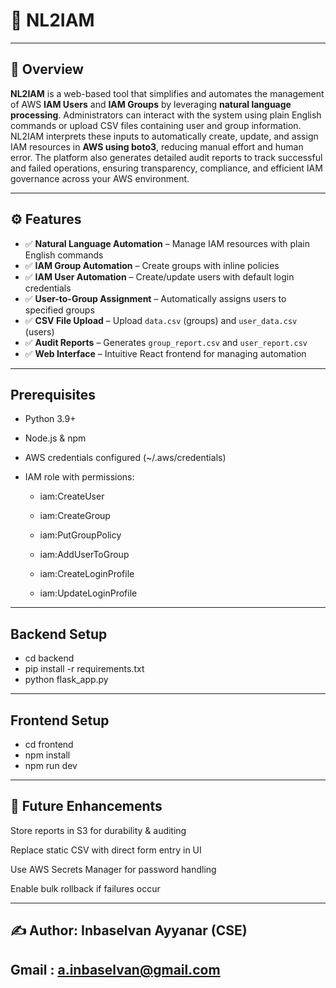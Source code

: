 # 🚀 NL2IAM

---

## 📌 Overview
**NL2IAM** is a web-based tool that simplifies and automates the management of AWS **IAM Users** and **IAM Groups** by leveraging **natural language processing**. Administrators can interact with the system using plain English commands or upload CSV files containing user and group information. NL2IAM interprets these inputs to automatically create, update, and assign IAM resources in **AWS using boto3**, reducing manual effort and human error. The platform also generates detailed audit reports to track successful and failed operations, ensuring transparency, compliance, and efficient IAM governance across your AWS environment.


---

## ⚙️ Features
- ✅ **Natural Language Automation** – Manage IAM resources with plain English commands  
- ✅ **IAM Group Automation** – Create groups with inline policies  
- ✅ **IAM User Automation** – Create/update users with default login credentials  
- ✅ **User-to-Group Assignment** – Automatically assigns users to specified groups  
- ✅ **CSV File Upload** – Upload `data.csv` (groups) and `user_data.csv` (users)  
- ✅ **Audit Reports** – Generates `group_report.csv` and `user_report.csv`  
- ✅ **Web Interface** – Intuitive React frontend for managing automation  

---


## Prerequisites
- Python 3.9+

- Node.js & npm

- AWS credentials configured (~/.aws/credentials)

- IAM role with permissions:

  - iam:CreateUser

  - iam:CreateGroup

  - iam:PutGroupPolicy

  - iam:AddUserToGroup

  - iam:CreateLoginProfile

  - iam:UpdateLoginProfile

---

## Backend Setup

- cd backend
- pip install -r requirements.txt
- python flask_app.py   

--- 
## Frontend Setup

- cd frontend
- npm install
- npm run dev 

---

## 🚀 Future Enhancements

Store reports in S3 for durability & auditing

Replace static CSV with direct form entry in UI

Use AWS Secrets Manager for password handling

Enable bulk rollback if failures occur

---

## ✍️ Author: Inbaselvan Ayyanar (CSE)
## Gmail : a.inbaselvan@gmail.com
